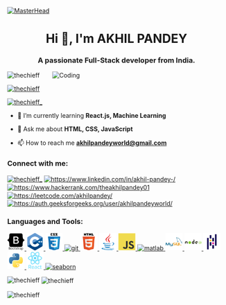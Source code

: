 [![MasterHead](https://repository-images.githubusercontent.com/588181932/e36ec678-7984-4cdd-8e4c-a3932772ff8e)](https://thechieff.io)
<h1 align="center">Hi 👋, I'm AKHIL PANDEY</h1>
<h3 align="center">A passionate Full-Stack developer from India.</h3>

<img align="right" alt="Coding" width="400" src="https://encrypted-tbn0.gstatic.com/images?q=tbn:ANd9GcRchshGDUFr3gWDEZEc9QttySpMbO5kv2WEWJrE8Ff00J2LUNwzuckAo6t2qku_vLWBqsc&usqp=CAU">

<p align="left"> <img src="https://komarev.com/ghpvc/?username=thechieff&label=Profile%20views&color=0e75b6&style=flat" alt="thechieff" /> </p>

<p align="left"> <a href="https://github.com/ryo-ma/github-profile-trophy"><img src="https://github-profile-trophy.vercel.app/?username=thechieff" alt="thechieff" /></a> </p>

<p align="left"> <a href="https://twitter.com/thechieff_" target="blank"><img src="https://img.shields.io/twitter/follow/thechieff_?logo=twitter&style=for-the-badge" alt="thechieff_" /></a> </p>

- 🌱 I’m currently learning **React.js, Machine Learning**

- 💬 Ask me about **HTML, CSS, JavaScript**

- 📫 How to reach me **akhilpandeyworld@gmail.com**

<h3 align="left">Connect with me:</h3>
<p align="left">
<a href="https://twitter.com/thechieff_" target="blank"><img align="center" src="https://raw.githubusercontent.com/rahuldkjain/github-profile-readme-generator/master/src/images/icons/Social/twitter.svg" alt="thechieff_" height="30" width="40" /></a>
<a href="https://linkedin.com/in/https://www.linkedin.com/in/akhil-pandey-/" target="blank"><img align="center" src="https://raw.githubusercontent.com/rahuldkjain/github-profile-readme-generator/master/src/images/icons/Social/linked-in-alt.svg" alt="https://www.linkedin.com/in/akhil-pandey-/" height="30" width="40" /></a>
<a href="https://www.hackerrank.com/https://www.hackerrank.com/theakhilpandey01" target="blank"><img align="center" src="https://raw.githubusercontent.com/rahuldkjain/github-profile-readme-generator/master/src/images/icons/Social/hackerrank.svg" alt="https://www.hackerrank.com/theakhilpandey01" height="30" width="40" /></a>
<a href="https://www.leetcode.com/https://leetcode.com/akhilpandey/" target="blank"><img align="center" src="https://raw.githubusercontent.com/rahuldkjain/github-profile-readme-generator/master/src/images/icons/Social/leet-code.svg" alt="https://leetcode.com/akhilpandey/" height="30" width="40" /></a>
<a href="https://auth.geeksforgeeks.org/user/https://auth.geeksforgeeks.org/user/akhilpandeyworld/" target="blank"><img align="center" src="https://raw.githubusercontent.com/rahuldkjain/github-profile-readme-generator/master/src/images/icons/Social/geeks-for-geeks.svg" alt="https://auth.geeksforgeeks.org/user/akhilpandeyworld/" height="30" width="40" /></a>
</p>

<h3 align="left">Languages and Tools:</h3>
<p align="left"> <a href="https://getbootstrap.com" target="_blank" rel="noreferrer"> <img src="https://raw.githubusercontent.com/devicons/devicon/master/icons/bootstrap/bootstrap-plain-wordmark.svg" alt="bootstrap" width="40" height="40"/> </a> <a href="https://www.w3schools.com/cpp/" target="_blank" rel="noreferrer"> <img src="https://raw.githubusercontent.com/devicons/devicon/master/icons/cplusplus/cplusplus-original.svg" alt="cplusplus" width="40" height="40"/> </a> <a href="https://www.w3schools.com/css/" target="_blank" rel="noreferrer"> <img src="https://raw.githubusercontent.com/devicons/devicon/master/icons/css3/css3-original-wordmark.svg" alt="css3" width="40" height="40"/> </a> <a href="https://git-scm.com/" target="_blank" rel="noreferrer"> <img src="https://www.vectorlogo.zone/logos/git-scm/git-scm-icon.svg" alt="git" width="40" height="40"/> </a> <a href="https://www.w3.org/html/" target="_blank" rel="noreferrer"> <img src="https://raw.githubusercontent.com/devicons/devicon/master/icons/html5/html5-original-wordmark.svg" alt="html5" width="40" height="40"/> </a> <a href="https://www.java.com" target="_blank" rel="noreferrer"> <img src="https://raw.githubusercontent.com/devicons/devicon/master/icons/java/java-original.svg" alt="java" width="40" height="40"/> </a> <a href="https://developer.mozilla.org/en-US/docs/Web/JavaScript" target="_blank" rel="noreferrer"> <img src="https://raw.githubusercontent.com/devicons/devicon/master/icons/javascript/javascript-original.svg" alt="javascript" width="40" height="40"/> </a> <a href="https://www.mathworks.com/" target="_blank" rel="noreferrer"> <img src="https://upload.wikimedia.org/wikipedia/commons/2/21/Matlab_Logo.png" alt="matlab" width="40" height="40"/> </a> <a href="https://www.mysql.com/" target="_blank" rel="noreferrer"> <img src="https://raw.githubusercontent.com/devicons/devicon/master/icons/mysql/mysql-original-wordmark.svg" alt="mysql" width="40" height="40"/> </a> <a href="https://nodejs.org" target="_blank" rel="noreferrer"> <img src="https://raw.githubusercontent.com/devicons/devicon/master/icons/nodejs/nodejs-original-wordmark.svg" alt="nodejs" width="40" height="40"/> </a> <a href="https://pandas.pydata.org/" target="_blank" rel="noreferrer"> <img src="https://raw.githubusercontent.com/devicons/devicon/2ae2a900d2f041da66e950e4d48052658d850630/icons/pandas/pandas-original.svg" alt="pandas" width="40" height="40"/> </a> <a href="https://www.python.org" target="_blank" rel="noreferrer"> <img src="https://raw.githubusercontent.com/devicons/devicon/master/icons/python/python-original.svg" alt="python" width="40" height="40"/> </a> <a href="https://reactjs.org/" target="_blank" rel="noreferrer"> <img src="https://raw.githubusercontent.com/devicons/devicon/master/icons/react/react-original-wordmark.svg" alt="react" width="40" height="40"/> </a> <a href="https://seaborn.pydata.org/" target="_blank" rel="noreferrer"> <img src="https://seaborn.pydata.org/_images/logo-mark-lightbg.svg" alt="seaborn" width="40" height="40"/> </a> </p>

<p><img align="left" src="https://github-readme-stats.vercel.app/api/top-langs?username=thechieff&show_icons=true&locale=en&layout=compact" alt="thechieff" /></p>

<p>&nbsp;<img align="center" src="https://github-readme-stats.vercel.app/api?username=thechieff&show_icons=true&locale=en" alt="thechieff" /></p>

<p><img align="center" src="https://github-readme-streak-stats.herokuapp.com/?user=thechieff&" alt="thechieff" /></p>

